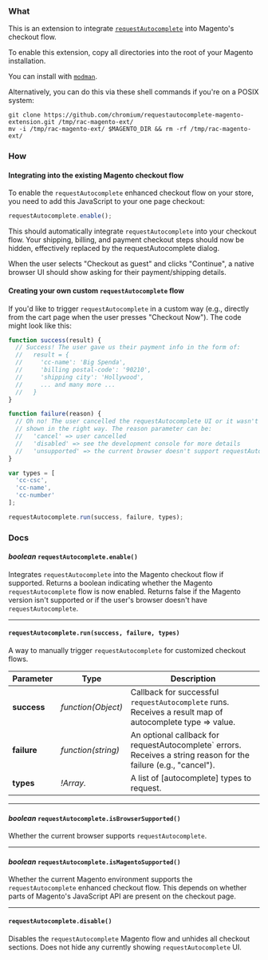 ### What

This is an extension to integrate [`requestAutocomplete`](https://developer.chrome.com/multidevice/requestautocomplete-faq) into Magento's
checkout flow.

To enable this extension, copy all directories into the root of your Magento
installation.

You can install with [`modman`](https://github.com/colinmollenhour/modman).  

Alternatively, you can do this via these shell commands if you're on a POSIX system:

```shell
git clone https://github.com/chromium/requestautocomplete-magento-extension.git /tmp/rac-magento-ext/
mv -i /tmp/rac-magento-ext/ $MAGENTO_DIR && rm -rf /tmp/rac-magento-ext/
```

### How

#### Integrating into the existing Magento checkout flow

To enable the `requestAutocomplete` enhanced checkout flow on your store, you
need to add this JavaScript to your one page checkout:

```js
requestAutocomplete.enable();
```

This should automatically integrate `requestAutocomplete` into your checkout
flow. Your shipping, billing, and payment checkout steps should now be hidden,
effectively replaced by the requestAutocomplete dialog.

When the user selects "Checkout as guest" and clicks "Continue", a native
browser UI should show asking for their payment/shipping details.

#### Creating your own custom `requestAutocomplete` flow

If you'd like to trigger `requestAutocomplete` in a custom way (e.g., directly
from the cart page when the user presses "Checkout Now"). The code might look
like this:

```js
function success(result) {
  // Success! The user gave us their payment info in the form of:
  //   result = {
  //     'cc-name': 'Big Spenda',
  //     'billing postal-code': '90210',
  //     'shipping city': 'Hollywood',
  //     ... and many more ...
  //   }
}

function failure(reason) {
  // Oh no! The user cancelled the requestAutocomplete UI or it wasn't
  // shown in the right way. The reason parameter can be:
  //   'cancel' => user cancelled
  //   'disabled' => see the development console for more details
  //   'unsupported' => the current browser doesn't support requestAutocomplete
}

var types = [
  'cc-csc',
  'cc-name',
  'cc-number'
];

requestAutocomplete.run(success, failure, types);
```

### Docs

#### *boolean* `requestAutocomplete.enable()`

Integrates `requestAutocomplete` into the Magento checkout flow if supported.
Returns a boolean indicating whether the Magento `requestAutocomplete` flow is
now enabled. Returns false if the Magento version isn't supported or if the
user's browser doesn't have `requestAutocomplete`.

--------------------------------------------------------------------------------

#### `requestAutocomplete.run(success, failure, types)`

A way to manually trigger `requestAutocomplete` for customized checkout flows.

Parameter|Type|Description
---------|----|-----------
**success**|*function(Object)*|Callback for successful `requestAutocomplete` runs. Receives a result map of autocomplete type => value.
**failure**|*function(string)*|An optional callback for requestAutocomplete` errors. Receives a string reason for the failure (e.g., "cancel").
**types**|*!Array.<string>*|A list of [autocomplete] types to request.

--------------------------------------------------------------------------------

#### *boolean* `requestAutocomplete.isBrowserSupported()`

Whether the current browser supports `requestAutocomplete`.

--------------------------------------------------------------------------------

#### *boolean* `requestAutocomplete.isMagentoSupported()`

Whether the current Magento environment supports the `requestAutocomplete`
enhanced checkout flow. This depends on whether parts of Magento's JavaScript
API are present on the checkout page.

--------------------------------------------------------------------------------

#### `requestAutocomplete.disable()`

Disables the `requestAutocomplete` Magento flow and unhides all checkout
sections. Does not hide any currently showing `requestAutocomplete` UI.
